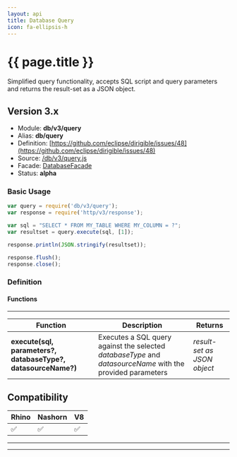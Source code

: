 ```yaml
---
layout: api
title: Database Query
icon: fa-ellipsis-h
---
```


{{ page.title }}
===

Simplified query functionality, accepts SQL script and query parameters and returns the result-set as a JSON object.

Version 3.x
---

- Module: **db/v3/query**
- Alias: **db/query**
- Definition: [https://github.com/eclipse/dirigible/issues/48](https://github.com/eclipse/dirigible/issues/48)
- Source: [/db/v3/query.js](https://github.com/dirigiblelabs/api-v3-db/blob/master/db/v3/query.js)
- Facade: [DatabaseFacade](https://github.com/eclipse/dirigible/blob/master/api/api-facades/api-db/src/main/java/org/eclipse/dirigible/api/v3/db/DatabaseFacade.java)
- Status: **alpha**


### Basic Usage

```javascript
var query = require('db/v3/query');
var response = require('http/v3/response');

var sql = "SELECT * FROM MY_TABLE WHERE MY_COLUMN = ?";
var resultset = query.execute(sql, [1]);

response.println(JSON.stringify(resultset));

response.flush();
response.close();
```


### Definition

#### Functions

---

Function     | Description | Returns
------------ | ----------- | --------
**execute(sql, parameters?, databaseType?, datasourceName?)**   | Executes a SQL query against the selected *databaseType* and *datasourceName* with the provided parameters | *result-set as JSON object*




Compatibility
---

Rhino | Nashorn | V8
----- | ------- | --------
 ✅  | ✅  | ✅


---

---

